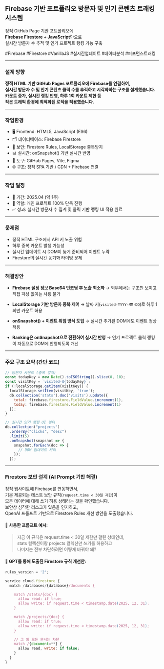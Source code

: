 ## Firebase 기반 포트폴리오 방문자 및 인기 콘텐츠 트래킹 시스템

정적 GitHub Page 기반 포트폴리오에  
**Firebase Firestore + JavaScript**만으로  
실시간 방문자 수 추적 및 인기 프로젝트 랭킹 기능 구축

#Firebase #Firestore #VanillaJS #실시간업데이트 #데이터분석 #퍼포먼스트래킹

---

### 설계 방향

**정적 HTML 기반 GitHub Pages 포트폴리오에 Firebase를 연결하여,  
실시간 방문자 수 및 인기 콘텐츠 클릭 수를 추적하고 시각화하는 구조를 설계했습니다.  
카운트 증가, 실시간 랭킹 반영, 하루 1회 카운트 제한 등  
작은 트래픽 환경에 최적화된 로직을 적용했습니다.**

---

### 작업환경

- 🖥 Frontend: HTML5, JavaScript (ES6)
- 🗂 데이터베이스: Firebase Firestore
- 🔐 보안: Firestore Rules, LocalStorage 중복방지
- 📊 실시간: onSnapshot() 기반 실시간 반영
- 🧰 도구: GitHub Pages, Vite, Figma
- 🌐 구조: 정적 SPA 기반 / CDN + Firebase 연결

---

### 작업 일정

- 📅 기간: 2025.04 (약 1주)
- 👤 역할: 개인 프로젝트 100% 단독 진행
- ✅ 성과: 실시간 방문자 수 집계 및 클릭 기반 랭킹 UI 적용 완료

---

### 문제점

- 정적 HTML 구조에서 API 키 노출 위험
- 하루 중복 카운트 발생 가능성
- 실시간 업데이트 시 DOM이 늦게 준비되어 이벤트 누락
- Firestore의 실시간 동기화 타이밍 문제

---

### 해결방안

- **Firebase 설정 정보 Base64 인코딩 후 노출 최소화**
  → 외부에서는 구조만 보이고 직접 파싱 없이는 사용 불가

- **LocalStorage 기반 방문자 중복 제어**
  → 날짜 키(`visited-YYYY-MM-DD`)로 하루 1회만 카운트 허용

- **onSnapshot() + 이벤트 위임 방식 도입**
  → 실시간 추가된 DOM에도 이벤트 정상 적용

- **Ranking은 onSnapshot으로 전환하여 실시간 반영**
  → 인기 프로젝트 클릭 랭킹이 자동으로 DOM에 반영되도록 개선

---

### 주요 구조 요약 (간단 코드)

```js
// 방문자 카운트 (중복 방지)
const todayKey = new Date().toISOString().slice(0, 10);
const visitKey = `visited-${todayKey}`;
if (!localStorage.getItem(visitKey)) {
  localStorage.setItem(visitKey, 'true');
  db.collection('stats').doc('visits').update({
    total: firebase.firestore.FieldValue.increment(1),
    today: firebase.firestore.FieldValue.increment(1)
  });
}

// 실시간 인기 랭킹 UI 렌더
db.collection("projects")
  .orderBy("clicks", "desc")
  .limit(5)
  .onSnapshot(snapshot => {
    snapshot.forEach(doc => {
      // DOM 업데이트 처리
    });
  });
```

---

### Firestore 보안 설계 (AI Prompt 기반 해결)

정적 웹사이트에 Firebase를 연동하면서,  
기본 제공되는 테스트 보안 규칙(`request.time < 30일 제한`)이  
모든 데이터에 대해 쓰기 허용 상태라는 것을 확인했습니다.  
보안상 심각한 리스크가 있음을 인지하고,  
OpenAI 프롬프트 기반으로 Firestore Rules 개선 방안을 도출했습니다.

#### 💬 사용한 프롬프트 예시:

> 지금 이 규칙은 request.time < 30일 제한만 걸린 상태인데,  
> stats 컬렉션이랑 projects 컬렉션만 쓰기를 허용하고  
> 나머지는 전부 차단하려면 어떻게 바꿔야 돼?

#### 🔐 GPT를 통해 도출된 Firestore 규칙 개선안:

```js
rules_version = '2';

service cloud.firestore {
  match /databases/{database}/documents {

    match /stats/{doc} {
      allow read: if true;
      allow write: if request.time < timestamp.date(2025, 12, 31);
    }

    match /projects/{doc} {
      allow read: if true;
      allow write: if request.time < timestamp.date(2025, 12, 31);
    }

    // 그 외 모든 문서는 차단
    match /{document=**} {
      allow read, write: if false;
    }
  }
}
```